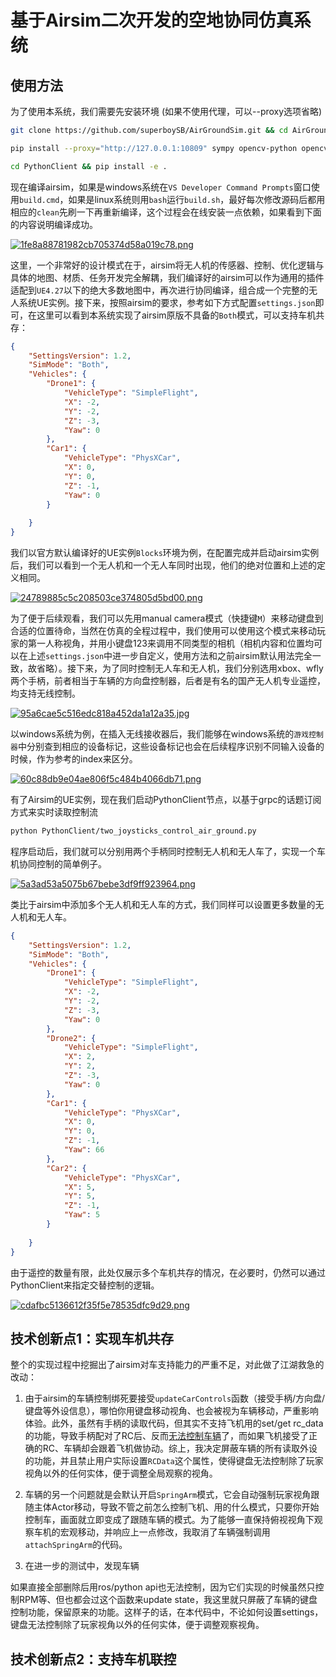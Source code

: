 # 基于Airsim二次开发的空地协同仿真系统

## 使用方法

为了使用本系统，我们需要先安装环境 (如果不使用代理，可以--proxy选项省略)

```sh
git clone https://github.com/superboySB/AirGroundSim.git && cd AirGroundSim && git checkout two_joystick_control

pip install --proxy="http://127.0.0.1:10809" sympy opencv-python opencv-contrib-python torch msgpack-rpc-python pygame

cd PythonClient && pip install -e .
```

现在编译airsim，如果是windows系统在`VS Developer Command Prompts`窗口使用`build.cmd`，如果是linux系统则用`bash`运行`build.sh`，最好每次修改源码后都用相应的`clean`先刷一下再重新编译，这个过程会在线安装一点依赖，如果看到下面的内容说明编译成功。

[![1fe8a88781982cb705374d58a019c78.png](https://i.postimg.cc/6602XLRY/1fe8a88781982cb705374d58a019c78.png)](https://postimg.cc/2318dW0Z)

这里，一个非常好的设计模式在于，airsim将无人机的传感器、控制、优化逻辑与具体的地图、材质、任务开发完全解耦，我们编译好的airsim可以作为通用的插件适配到`UE4.27`以下的绝大多数地图中，再次进行协同编译，组合成一个完整的无人系统UE实例。接下来，按照airsim的要求，参考如下方式配置`settings.json`即可，在这里可以看到本系统实现了airsim原版不具备的`Both`模式，可以支持车机共存：

```json
{
    "SettingsVersion": 1.2,
    "SimMode": "Both",
    "Vehicles": {
        "Drone1": {
            "VehicleType": "SimpleFlight",
            "X": -2,
            "Y": -2,
            "Z": -3,
            "Yaw": 0
        },
        "Car1": {
            "VehicleType": "PhysXCar",
            "X": 0,
            "Y": 0,
            "Z": -1,
            "Yaw": 0
        }
        
    }
}
```

我们以官方默认编译好的UE实例`Blocks`环境为例，在配置完成并启动airsim实例后，我们可以看到一个无人机和一个无人车同时出现，他们的绝对位置和上述的定义相同。

[![24789885c5c208503ce374805d5bd00.png](https://i.postimg.cc/T3Vkc4BT/24789885c5c208503ce374805d5bd00.png)](https://postimg.cc/68QLWY9P)

为了便于后续观看，我们可以先用manual camera模式（快捷键`M`）来移动键盘到合适的位置待命，当然在仿真的全程过程中，我们使用可以使用这个模式来移动玩家的第一人称视角，并用小键盘123来调用不同类型的相机（相机内容和位置均可以在上述`settings.json`中进一步自定义，使用方法和之前airsim默认用法完全一致，故省略）。接下来，为了同时控制无人车和无人机，我们分别选用xbox、wfly两个手柄，前者相当于车辆的方向盘控制器，后者是有名的国产无人机专业遥控，均支持无线控制。

[![95a6cae5c516edc818a452da1a12a35.jpg](https://i.postimg.cc/Xv3ywH0S/95a6cae5c516edc818a452da1a12a35.jpg)](https://postimg.cc/18CtSKtJ)

以windows系统为例，在插入无线接收器后，我们能够在windows系统的`游戏控制器`中分别查到相应的设备标记，这些设备标记也会在后续程序识别不同输入设备的时候，作为参考的index来区分。

[![60c88db9e04ae806f5c484b4066db71.png](https://i.postimg.cc/5yPJjtqk/60c88db9e04ae806f5c484b4066db71.png)](https://postimg.cc/SYz3vkPW)

有了Airsim的UE实例，现在我们启动PythonClient节点，以基于grpc的话题订阅方式来实时读取控制流

```sh
python PythonClient/two_joysticks_control_air_ground.py
```

程序启动后，我们就可以分别用两个手柄同时控制无人机和无人车了，实现一个车机协同控制的简单例子。

[![5a3ad53a5075b67bebe3df9ff923964.png](https://i.postimg.cc/7brJLmHL/5a3ad53a5075b67bebe3df9ff923964.png)](https://postimg.cc/H83kZ07G)

类比于airsim中添加多个无人机和无人车的方式，我们同样可以设置更多数量的无人机和无人车。

```json
{
    "SettingsVersion": 1.2,
    "SimMode": "Both",
    "Vehicles": {
        "Drone1": {
            "VehicleType": "SimpleFlight",
            "X": -2,
            "Y": -2,
            "Z": -3,
            "Yaw": 0
        },
        "Drone2": {
            "VehicleType": "SimpleFlight",
            "X": 2,
            "Y": 2,
            "Z": -3,
            "Yaw": 0
        },
        "Car1": {
            "VehicleType": "PhysXCar",
            "X": 0,
            "Y": 0,
            "Z": -1,
            "Yaw": 66
        },
        "Car2": {
            "VehicleType": "PhysXCar",
            "X": 5,
            "Y": 5,
            "Z": -1,
            "Yaw": 5
        }
        
    }
}
```

由于遥控的数量有限，此处仅展示多个车机共存的情况，在必要时，仍然可以通过PythonClient来指定交替控制的逻辑。

[![cdafbc5136612f35f5e78535dfc9d29.png](https://i.postimg.cc/ZqssHYLw/cdafbc5136612f35f5e78535dfc9d29.png)](https://postimg.cc/zLWkXr6h)

## 技术创新点1：实现车机共存

整个的实现过程中挖掘出了airsim对车支持能力的严重不足，对此做了江湖救急的改动：

1. 由于airsim的车辆控制绑死要接受`updateCarControls`函数（接受手柄/方向盘/键盘等外设信息），哪怕你用键盘移动视角、也会被视为车辆移动，严重影响体验。此外，虽然有手柄的读取代码，但其实不支持飞机用的set/get rc_data的功能，导致手柄配对了RC后、反而[无法控制车辆](https://github.com/microsoft/AirSim/issues/4843)了，而如果飞机接受了正确的RC、车辆却会跟着飞机做协动。综上，我决定屏蔽车辆的所有读取外设的功能，并且禁止用户实际设置`RCData`这个属性，使得键盘无法控制除了玩家视角以外的任何实体，便于调整全局观察的视角。

2. 车辆的另一个问题就是会默认开启`SpringArm`模式，它会自动强制玩家视角跟随主体Actor移动，导致不管之前怎么控制飞机、用的什么模式，只要你开始控制车，画面就立即变成了跟随车辆的模式。为了能够一直保持俯视视角下观察车机的宏观移动，并响应上一点修改，我取消了车辆强制调用`attachSpringArm`的代码。

3. 在进一步的测试中，发现车辆


如果直接全部删除后用ros/python api也无法控制，因为它们实现的时候虽然只控制RPM等、但也都会过这个函数来update state，我这里就只屏蔽了车辆的键盘控制功能，保留原来的功能。这样子的话，在本代码中，不论如何设置settings，键盘无法控制除了玩家视角以外的任何实体，便于调整观察视角。


## 技术创新点2：支持车机联控